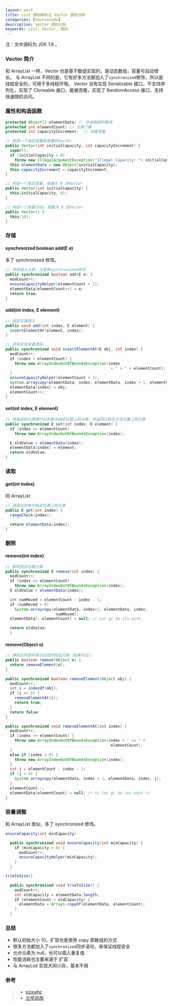 ```yaml
---
layout: post
title: List 源码解析之 Vector 源码分析
categories: [SourceCode]
description: Vector 源码分析
keywords: List, Vector, 源码
---
```


注：文中源码为 JDK 1.8 。

### Vector 简介
和 ArrayList 一样，Vector 也是基于数组实现的，是动态数组，容量可自动增长。
与 ArrayList 不同的是，它有好多方法都加入了`synchronized`修饰，所以是线程安全的，可用于多线程环境。
Vector 没有实现 Serializable 接口，不支持序列化，实现了 Cloneable 接口，能被克隆，实现了  RandomAccess 接口，支持快速随机访问。


### 属性和构造函数
```java
protected Object[] elementData; // 存放数据的数组
protected int elementCount; // 元素个数
protected int capacityIncrement;  // 容量增量

// 构造一个指定容量和增量的Vector
public Vector(int initialCapacity, int capacityIncrement) {
  super();
  if (initialCapacity < 0)
    throw new IllegalArgumentException("Illegal Capacity: "+ initialCapacity);
  this.elementData = new Object[initialCapacity];
  this.capacityIncrement = capacityIncrement;
}

// 构造一个指定容量，增量为 0 的Vector
public Vector(int initialCapacity) {
  this(initialCapacity, 0);
}

// 构造一个容量为10，增量为 0 的Vector
public Vector() {
  this(10);
}
```

### 存储

#### synchronized boolean add(E e)

多了 synchronized 修饰。
```java
// 末尾插入元素，注意有synchronized修饰
public synchronized boolean add(E e) {
  modCount++;
  ensureCapacityHelper(elementCount + 1);
  elementData[elementCount++] = e;
  return true;
}
```


#### add(int index, E element)
```java
// 指定位置插入
public void add(int index, E element) {
  insertElementAt(element, index);
}

// 具体实现查看源码...
public synchronized void insertElementAt(E obj, int index) {
  modCount++;
  if (index > elementCount) {
    throw new ArrayIndexOutOfBoundsException(index
                                              + " > " + elementCount);
  }
  ensureCapacityHelper(elementCount + 1);
  System.arraycopy(elementData, index, elementData, index + 1, elementCount - index);
  elementData[index] = obj;
  elementCount++;
}
```


#### set(int index, E element)
```java
// 用指定的元素替代此列表中指定位置上的元素，并返回以前位于该位置上的元素
public synchronized E set(int index, E element) {
  if (index >= elementCount)
    throw new ArrayIndexOutOfBoundsException(index);

  E oldValue = elementData(index);
  elementData[index] = element;
  return oldValue;
}
```


### 读取

#### get(int index)

同 ArrayList
```java
// 返回此列表中指定位置上的元素
public E get(int index) {
  rangeCheck(index);

  return elementData(index);
}
```


### 删除

#### remove(int index)
```java
// 删除指定位置元素
public synchronized E remove(int index) {
  modCount++;
  if (index >= elementCount)
    throw new ArrayIndexOutOfBoundsException(index);
  E oldValue = elementData(index);

  int numMoved = elementCount - index - 1;
  if (numMoved > 0)
    System.arraycopy(elementData, index+1, elementData, index,
                      numMoved);
  elementData[--elementCount] = null; // Let gc do its work

  return oldValue;
  }
```


#### remove(Object o)
```java
// 移除此列表中首次出现的指定元素（如果存在）。
public boolean remove(Object o) {
  return removeElement(o);
}

public synchronized boolean removeElement(Object obj) {
  modCount++;
  int i = indexOf(obj);
  if (i >= 0) {
    removeElementAt(i);
    return true;
  }
  return false;
}

public synchronized void removeElementAt(int index) {
  modCount++;
  if (index >= elementCount) {
    throw new ArrayIndexOutOfBoundsException(index + " >= " +
                                              elementCount);
  }
  else if (index < 0) {
    throw new ArrayIndexOutOfBoundsException(index);
  }
  int j = elementCount - index - 1;
  if (j > 0) {
    System.arraycopy(elementData, index + 1, elementData, index, j);
  }
  elementCount--;
  elementData[elementCount] = null; /* to let gc do its work */
}
```


### 容量调整

和 ArrayList 类似，多了 synchronized 修饰。
```java
ensureCapacity(int minCapacity)

  public synchronized void ensureCapacity(int minCapacity) {
    if (minCapacity > 0) {
      modCount++;
      ensureCapacityHelper(minCapacity);
    }
  }

trimToSize()

  public synchronized void trimToSize() {
    modCount++;
    int oldCapacity = elementData.length;
    if (elementCount < oldCapacity) {
      elementData = Arrays.copyOf(elementData, elementCount);
    }
  }
```

### 总结
- 默认初始大小 10，扩容也是使用 copy 原数组的方式
- 很多方法都加入了`synchronized`同步语句，来保证线程安全
- 允许元素为 null，也可以插入重复值
- 性能消耗也主要来源于 扩容
- 与 ArrayList 实现大同小异，基本不用


### 参考

>- [pzxwhc](https://github.com/pzxwhc/MineKnowContainer/issues/18)
>- [兰亭风雨](http://blog.csdn.net/ns_code/article/details/35793865)
